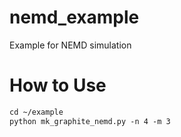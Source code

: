 # nemd_example
Example for NEMD simulation

# How to Use

``` abc
cd ~/example
python mk_graphite_nemd.py -n 4 -m 3
```

